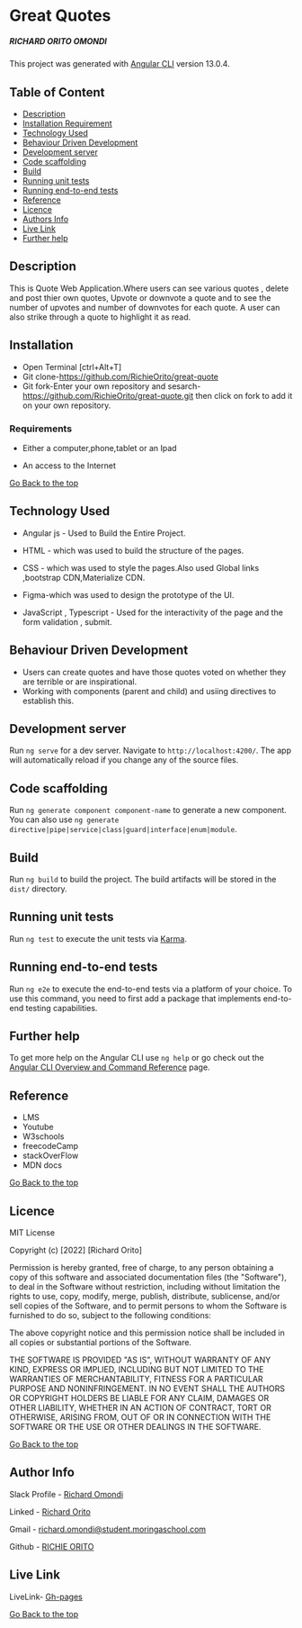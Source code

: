 # Great Quotes
##### RICHARD ORITO OMONDI

This project was generated with [Angular CLI](https://github.com/angular/angular-cli) version 13.0.4.

## Table of Content

+ [Description](#description)
+ [Installation Requirement](#Installation)
+ [Technology Used](#technology-used)
+ [Behaviour Driven Development](#behaviour-driven-development)
+ [Development server](#development-server)
+ [Code scaffolding](#code-scaffolding)
+ [Build](#build)
+ [Running unit tests](#running-unit-tests)
+ [Running end-to-end tests](#Running-end-to-end-tests)
+ [Reference](#reference)
+ [Licence](#licence)
+ [Authors Info](#author-Info)
+ [Live Link](#live-link)
+ [Further help](#further-help)

## Description
<p>This is Quote Web Application.Where users can see various quotes , delete and post thier own quotes, Upvote or downvote a quote and to see the number of upvotes and number of downvotes for each quote. A user can also strike through a quote to highlight it as read.</p>

## Installation

* Open Terminal [ctrl+Alt+T]
* Git clone-https://github.com/RichieOrito/great-quote
* Git fork-Enter your own repository and sesarch-https://github.com/RichieOrito/great-quote.git then click on fork to add
it on your own repository.

### Requirements

* Either a computer,phone,tablet or an Ipad

* An access to the Internet

[Go Back to the top](#great-quotes)

## Technology Used
* Angular js - Used to Build the Entire Project.

* HTML - which was used to build the structure of the pages.

* CSS - which was used to style the pages.Also used Global links ,bootstrap CDN,Materialize CDN.

* Figma-which was used to design the prototype of the UI.

* JavaScript , Typescript - Used for the interactivity of the page and the form validation , submit.

## Behaviour Driven Development
* Users can create quotes and have those quotes voted on whether they are terrible or are inspirational. 
* Working with components (parent and child) and usiing directives to establish this.

## Development server

Run `ng serve` for a dev server. Navigate to `http://localhost:4200/`. The app will automatically reload if you change any of the source files.


## Code scaffolding

Run `ng generate component component-name` to generate a new component. You can also use `ng generate directive|pipe|service|class|guard|interface|enum|module`.

## Build

Run `ng build` to build the project. The build artifacts will be stored in the `dist/` directory.

## Running unit tests

Run `ng test` to execute the unit tests via [Karma](https://karma-runner.github.io).

## Running end-to-end tests

Run `ng e2e` to execute the end-to-end tests via a platform of your choice. To use this command, you need to first add a package that implements end-to-end testing capabilities.

## Further help

To get more help on the Angular CLI use `ng help` or go check out the [Angular CLI Overview and Command Reference](https://angular.io/cli) page.


## Reference
* LMS
* Youtube
* W3schools
* freecodeCamp
* stackOverFlow
* MDN docs

[Go Back to the top](#great-quotes)

## Licence

MIT License

Copyright (c) [2022] [Richard Orito]

Permission is hereby granted, free of charge, to any person obtaining a copy
of this software and associated documentation files (the "Software"), to deal
in the Software without restriction, including without limitation the rights
to use, copy, modify, merge, publish, distribute, sublicense, and/or sell
copies of the Software, and to permit persons to whom the Software is
furnished to do so, subject to the following conditions:

The above copyright notice and this permission notice shall be included in all
copies or substantial portions of the Software.

THE SOFTWARE IS PROVIDED "AS IS", WITHOUT WARRANTY OF ANY KIND, EXPRESS OR
IMPLIED, INCLUDING BUT NOT LIMITED TO THE WARRANTIES OF MERCHANTABILITY,
FITNESS FOR A PARTICULAR PURPOSE AND NONINFRINGEMENT. IN NO EVENT SHALL THE
AUTHORS OR COPYRIGHT HOLDERS BE LIABLE FOR ANY CLAIM, DAMAGES OR OTHER
LIABILITY, WHETHER IN AN ACTION OF CONTRACT, TORT OR OTHERWISE, ARISING FROM,
OUT OF OR IN CONNECTION WITH THE SOFTWARE OR THE USE OR OTHER DEALINGS IN THE
SOFTWARE.

[Go Back to the top](#great-quotes)

## Author Info

Slack Profile - [Richard Omondi](https://app.slack.com/client/T0101L740P4/C010GLANY3A/user_profile/U02EZFHEJUA)

Linked - [Richard Orito](https://www.linkedin.com/in/richie-orito/)

Gmail - [richard.omondi@student.moringaschool.com]()

Github - [RICHIE ORITO](https://github.com/RichieOrito)

## Live Link

LiveLink- [Gh-pages]()

[Go Back to the top](#great-quotes)


